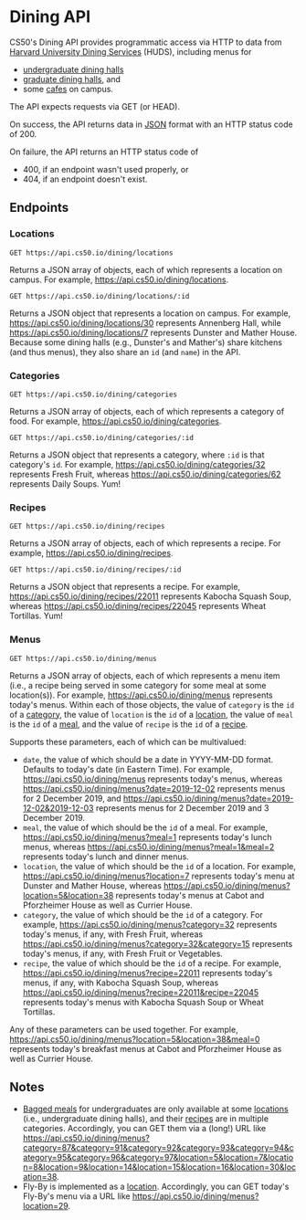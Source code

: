 # Dining API

CS50's Dining API provides programmatic access via HTTP to data from [Harvard University Dining Services](https://dining.harvard.edu/) (HUDS), including menus for

* [undergraduate dining halls](https://dining.harvard.edu/campus-dining/undergraduate-dining/weeks-menu)
* [graduate dining halls](https://dining.harvard.edu/campus-dining/graduate-dining-halls/menus), and
* some [cafes](https://dining.harvard.edu/campus-dining/cafes/hungry) on campus.

The API expects requests via GET (or HEAD).

On success, the API returns data in [JSON](https://en.wikipedia.org/wiki/JSON) format with an HTTP status code of 200.

On failure, the API returns an HTTP status code of

* 400, if an endpoint wasn't used properly, or
* 404, if an endpoint doesn't exist.

## Endpoints

### Locations

```
GET https://api.cs50.io/dining/locations
```

Returns a JSON array of objects, each of which represents a location on campus. For example, <https://api.cs50.io/dining/locations>.

```
GET https://api.cs50.io/dining/locations/:id
```

Returns a JSON object that represents a location on campus. For example, <https://api.cs50.io/dining/locations/30> represents Annenberg Hall, while <https://api.cs50.io/dining/locations/7> represents Dunster and Mather House. Because some dining halls (e.g., Dunster's and Mather's) share kitchens (and thus menus), they also share an `id` (and `name`) in the API.

### Categories

```
GET https://api.cs50.io/dining/categories
```

Returns a JSON array of objects, each of which represents a category of food. For example, <https://api.cs50.io/dining/categories>.

```
GET https://api.cs50.io/dining/categories/:id
```

Returns a JSON object that represents a category, where `:id` is that category's `id`. For example, <https://api.cs50.io/dining/categories/32> represents Fresh Fruit, whereas <https://api.cs50.io/dining/categories/62> represents Daily Soups. Yum!

### Recipes

```
GET https://api.cs50.io/dining/recipes
```

Returns a JSON array of objects, each of which represents a recipe. For example, <https://api.cs50.io/dining/recipes>.

```
GET https://api.cs50.io/dining/recipes/:id
```

Returns a JSON object that represents a recipe. For example, <https://api.cs50.io/dining/recipes/22011> represents Kabocha Squash Soup, whereas <https://api.cs50.io/dining/recipes/22045> represents Wheat Tortillas. Yum!

### Menus

```
GET https://api.cs50.io/dining/menus
```

Returns a JSON array of objects, each of which represents a menu item (i.e., a recipe being served in some category for some meal at some location(s)). For example, <https://api.cs50.io/dining/menus> represents today's menus. Within each of those objects, the value of `category` is the `id` of a [category](#categories), the value of `location` is the `id` of a [location](#locations), the value of `meal` is the `id` of a [meal](#meals), and the value of `recipe` is the `id` of a [recipe](#recipes).

Supports these parameters, each of which can be multivalued:

* `date`, the value of which should be a date in YYYY-MM-DD format. Defaults to today's date (in Eastern Time). For example, <https://api.cs50.io/dining/menus> represents today's menus, whereas <https://api.cs50.io/dining/menus?date=2019-12-02> represents menus for 2 December 2019, and <https://api.cs50.io/dining/menus?date=2019-12-02&2019-12-03> represents menus for 2 December 2019 and 3 December 2019.
* `meal`, the value of which should be the `id` of a meal. For example, <https://api.cs50.io/dining/menus?meal=1> represents today's lunch menus, whereas <https://api.cs50.io/dining/menus?meal=1&meal=2> represents today's lunch and dinner menus.
* `location`, the value of which should be the `id` of a location. For example, <https://api.cs50.io/dining/menus?location=7> represents today's menu at Dunster and Mather House, whereas <https://api.cs50.io/dining/menus?location=5&location=38> represents today's menus at Cabot and Pforzheimer House as well as Currier House.
* `category`, the value of which should be the `id` of a category. For example, <https://api.cs50.io/dining/menus?category=32> represents today's menus, if any, with Fresh Fruit, whereas <https://api.cs50.io/dining/menus?category=32&category=15> represents today's menus, if any, with Fresh Fruit or Vegetables.
* `recipe`, the value of which should be the `id` of a recipe. For example, <https://api.cs50.io/dining/menus?recipe=22011> represents today's menus, if any, with Kabocha Squash Soup, whereas <https://api.cs50.io/dining/menus?recipe=22011&recipe=22045> represents today's menus with Kabocha Squash Soup or Wheat Tortillas.

Any of these parameters can be used together. For example, <https://api.cs50.io/dining/menus?location=5&location=38&meal=0> represents today's breakfast menus at Cabot and Pforzheimer House as well as Currier House.

## Notes

* [Bagged meals](https://dining.harvard.edu/campus-dining/undergraduate-dining/weeks-menu) for undergraduates are only available at some [locations](#locations) (i.e., undergraduate dining halls), and their [recipes](#recipes) are in multiple categories. Accordingly, you can GET them via a (long!) URL like
  <https://api.cs50.io/dining/menus?category=87&category=91&category=92&category=93&category=94&category=95&category=96&category=97&location=5&location=7&location=8&location=9&location=14&location=15&location=16&location=30&location=38>.
* Fly-By is implemented as a [location](#locations). Accordingly, you can GET today's Fly-By's menu via a URL like <https://api.cs50.io/dining/menus?location=29>.
